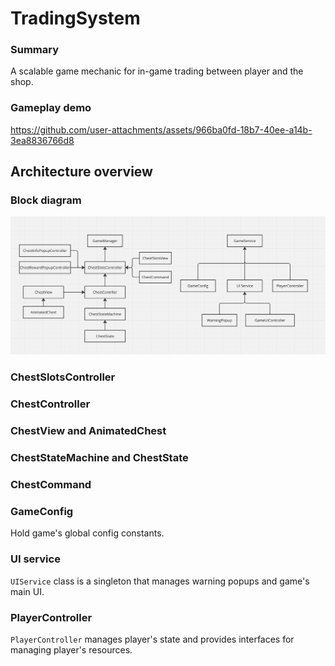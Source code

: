# TradingSystem
### Summary
A scalable game mechanic for in-game trading between player and the shop. 

### Gameplay demo
https://github.com/user-attachments/assets/966ba0fd-18b7-40ee-a14b-3ea8836766d8

## Architecture overview
### Block diagram
![Block diagram](./classDiagram/classDiagram.png)

### ChestSlotsController

### ChestController


### ChestView and AnimatedChest

### ChestStateMachine and ChestState 

### ChestCommand

### GameConfig
Hold game's global config constants.

### UI service
`UIService` class is a singleton that manages warning popups and game's main UI.

### PlayerController
`PlayerController` manages player's state and provides interfaces for managing player's resources.
